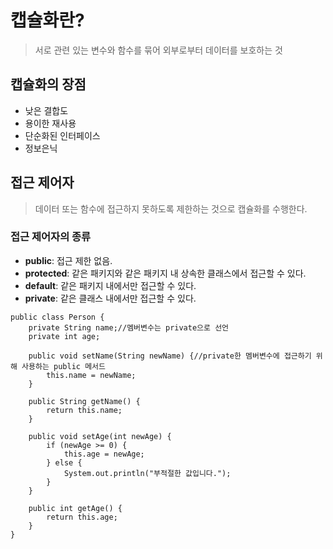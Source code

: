 # 캡슐화란?
> 서로 관련 있는 변수와 함수를 묶어 외부로부터 데이터를 보호하는 것

## 캡슐화의 장점
- 낮은 결합도
- 용이한 재사용
- 단순화된 인터페이스
- 정보은닉

## 접근 제어자
> 데이터 또는 함수에 접근하지 못하도록 제한하는 것으로 캡슐화를 수행한다.

### 접근 제어자의 종류
- **public**: 접근 제한 없음.
- **protected**: 같은 패키지와 같은 패키지 내 상속한 클래스에서 접근할 수 있다.
- **default**: 같은 패키지 내에서만 접근할 수 있다.
- **private**: 같은 클래스 내에서만 접근할 수 있다.
```
public class Person {
    private String name;//멤버변수는 private으로 선언
    private int age;

    public void setName(String newName) {//private한 멤버변수에 접근하기 위해 사용하는 public 메서드
        this.name = newName;
    }

    public String getName() {
        return this.name;
    }

    public void setAge(int newAge) {
        if (newAge >= 0) { 
            this.age = newAge;
        } else {
            System.out.println("부적절한 값입니다.");
        }
    }

    public int getAge() {
        return this.age;
    }
}
```
